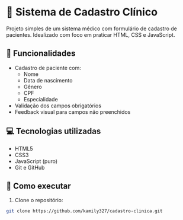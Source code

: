 # 🏥 Sistema de Cadastro Clínico

Projeto simples de um sistema médico com formulário de cadastro de pacientes. Idealizado com foco em praticar HTML, CSS e JavaScript.

## 📌 Funcionalidades

- Cadastro de paciente com:
  - Nome
  - Data de nascimento
  - Gênero
  - CPF
  - Especialidade
- Validação dos campos obrigatórios
- Feedback visual para campos não preenchidos

## 💻 Tecnologias utilizadas

- HTML5
- CSS3
- JavaScript (puro)
- Git e GitHub

## 🚀 Como executar

1. Clone o repositório:
```bash
git clone https://github.com/kamily327/cadastro-clinica.git
